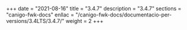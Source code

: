 +++
date        = "2021-08-16"
title       = "3.4.7"
description = "3.4.7"
sections    = "canigo-fwk-docs"
enllac		= "/canigo-fwk-docs/documentacio-per-versions/3.4LTS/3.4.7/"
weight		= 2
+++
